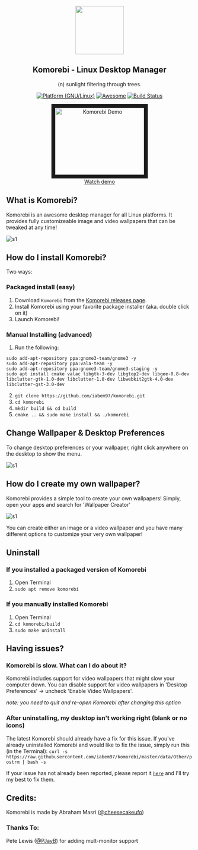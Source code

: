 <p align="center"><img src="https://raw.githubusercontent.com/iabem97/komorebi/master/screenshots/komorebi-icon.png" width="130"></p>
<h2 align="center">Komorebi - Linux Desktop Manager</h2>
<p align="center">(n) sunlight filtering through trees.</p>



<p align="center">
	<a href="http://www.kernel.org"><img alt="Platform (GNU/Linux)" src="https://img.shields.io/badge/platform-GNU/Linux-blue.svg"></a>
	<a href="https://github.com/sindresorhus/awesome"><img alt="Awesome" src="https://cdn.rawgit.com/sindresorhus/awesome/d7305f38d29fed78fa85652e3a63e154dd8e8829/media/badge.svg"></a>
	<a href="https://travis-ci.org/iabem97/komorebi"><img alt="Build Status" src="https://travis-ci.org/phw/peek.svg?branch=master"></a>
</p>

<p align="center">
<a href="http://www.youtube.com/watch?feature=player_embedded&v=NvfRy5qMsos
" target="_blank"><img src="http://img.youtube.com/vi/NvfRy5qMsos/0.jpg" 
alt="Komorebi Demo" width="240" height="180" border="10" /><br>Watch demo</a>
</p>

## What is Komorebi?

Komorebi is an awesome desktop manager for all Linux platforms.
It provides fully customizeable image and video wallpapers that can be tweaked at any time!

![s1](https://raw.githubusercontent.com/iabem97/komorebi/master/screenshots/collage.jpg)


## How do I install Komorebi?

Two ways:

### Packaged install (easy)

1. Download `Komorebi` from the [Komorebi releases page](https://github.com/iabem97/komorebi/releases).
2. Install Komorebi using your favorite package installer (aka. double click on it)
3. Launch Komorebi!

### Manual Installing (advanced)

1. Run the following:
```
sudo add-apt-repository ppa:gnome3-team/gnome3 -y
sudo add-apt-repository ppa:vala-team -y
sudo add-apt-repository ppa:gnome3-team/gnome3-staging -y
sudo apt install cmake valac libgtk-3-dev libgtop2-dev libgee-0.8-dev libclutter-gtk-1.0-dev libclutter-1.0-dev libwebkit2gtk-4.0-dev libclutter-gst-3.0-dev
```
2. `git clone https://github.com/iabem97/komorebi.git`
3. `cd komorebi`
4. `mkdir build && cd build`
5. `cmake .. && sudo make install && ./komorebi`

## Change Wallpaper & Desktop Preferences
To change desktop preferences or your wallpaper, right click anywhere on the desktop to show the menu.

![s1](https://raw.githubusercontent.com/iabem97/komorebi/master/screenshots/preferences.jpg)

## How do I create my own wallpaper?

Komorebi provides a simple tool to create your own wallpapers! Simply, open your apps and search for 'Wallpaper Creator'

![s1](https://raw.githubusercontent.com/iabem97/komorebi/master/screenshots/wallpaper_creator.jpg)

You can create either an image or a video wallpaper and you have many different options to customize your very own wallpaper!

## Uninstall

### If you installed a packaged version of Komorebi

1. Open Terminal
2. `sudo apt remove komorebi`

### If you manually installed Komorebi

1. Open Terminal
2. `cd komorebi/build`
3. `sudo make uninstall`

## Having issues?

### Komorebi is slow. What can I do about it?

Komorebi includes support for video wallpapers that might slow your computer down. You can disable support for video wallpapers in 'Desktop Preferences' → uncheck 'Enable Video Wallpapers'.

_note: you need to quit and re-open Komorebi after changing this option_


### After uninstalling, my desktop isn't working right (blank or no icons)

The latest Komorebi should already have a fix for this issue. If you've already uninstalled Komorebi and would like to fix the issue, simply run this (in the Terminal):
`curl -s https://raw.githubusercontent.com/iabem97/komorebi/master/data/Other/postrm | bash -s`

If your issue has not already been reported, please report it *[`here`](https://github.com/iabem97/komorebi/issues/new)* and I'll try my best to fix them.

## Credits:

Komorebi is made by Abraham Masri ([@cheesecakeufo](https://twitter.com/cheesecakeufo))

### Thanks To:

Pete Lewis ([@PJayB](https://github.com/PJayB)) for adding mult-monitor support
